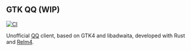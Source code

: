 ## GTK QQ (WIP)

[![CI](https://github.com/lomirus/gtk-qq/actions/workflows/ci.yaml/badge.svg)](https://github.com/lomirus/gtk-qq/actions/workflows/ci.yaml)

Unofficial [QQ](https://im.qq.com/) client, based on GTK4 and libadwaita, developed with Rust and [Relm4](https://relm4.org/).